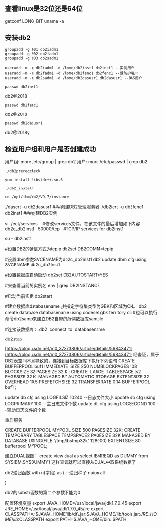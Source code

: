## 查看linux是32位还是64位

getconf LONG_BIT
uname -a

## 安装db2

``` shell
groupadd -g 901 db2iadm1
groupadd -g 902 db2fadm1
groupadd -g 903 db2sadm1

```

```
useradd -m -g db2iadm1 -d /home/db2inst1 db2inst1 --实例用户
useradd -m -g db2fadm1 -d /home/db2fenc1 db2fenc1 --受防护用户
useradd -m -g db2sadm1 -d /home/db2dasusr1 db2dasusr1 --DAS用户

```

```
passwd db2inst1

```

db2@2018

```
passwd db2fenc1

```

db2@2018

```
passwd db2dasusr1

```

db2@2018y

## 检查用户组和用户是否创建成功

用户组: more /etc/group \| grep db2
用户: more /etc/passwd \| grep db2

```
./db2prereqcheck

```

```
yum install libstdc++.so.6

```

```
./db2_install

```

```
cd /opt/ibm/db2/V9.7/instance

```

./dascrt -u db2dasusr1 ###创建DB2管理服务器
./db2icrt -u db2fenc1 db2inst1 ###创建DB2实例

vi  /ect/services    #修改services文件，在该文件的最后增加如下内容
db2c_db2inst1   50000/tcp   #TCP/IP services for db2inst1

su - db2inst1

#设置DB2的通信方式为tcpip
db2set DB2COMM=tcpip

#设置dbm参数SVCENAME为db2c_db2inst1
db2 update dbm cfg using SVCENAME db2c_db2inst1

#设置数据库自动启动
db2set DB2AUTOSTART=YES

#来查看当前的实例名
env \| grep DB2INSTANCE

#启动当前实例
db2start

#建立数据库databasename ,并指定字符集类型为GBK和区域为CN。
db2 create database databasename using codeset gbk territory cn
#也可以执行命令db2samp来建立DB2自带的范例数据库sample

#连接该数据库：
db2  connect  to  databasename

db2stop

[https://blog.csdn.net/m0_37373806/article/details/56843471](https://blog.csdn.net/m0_37373806/article/details/56843471)
经查证，属于DB2表空间不足导致的，连接到目标数据库下执行下列语句
CREATE BUFFERPOOL buf1 IMMEDIATE  SIZE 250 NUMBLOCKPAGES 108 BLOCKSIZE 32 PAGESIZE 32 K ;
CREATE  LARGE  TABLESPACE ts2 PAGESIZE 32 K  MANAGED BY AUTOMATIC STORAGE EXTENTSIZE 32 OVERHEAD 10.5 PREFETCHSIZE 32 TRANSFERRATE 0.14 BUFFERPOOL  buf1 ;

update db cfg using LOGFILSIZ 10240 --日志文件大小
update db cfg using LOGPRIMARY 100 --主日志文件个数
update db cfg using LOGSECOND 100 --辅助日志文件的个数

重启服务

CREATE BUFFERPOOL MYPOOL SIZE 500 PAGESIZE 32K;
CREATE TEMPORARY TABLESPACE TEMPSPACE2 PAGESIZE 32K MANAGED BY DATABASE USING(FILE
'/tmp/tbstmp32k' 128000) EXTENTSIZE 80 bufferpool MYPOOL;

建立DUAL视图：
create view dual as select IBMREQD as DUMMY from SYSIBM.SYSDUMMY1
这样查询就可以直接从DUAL中取系统数据了

db2递归函数
with n(字段) as
(
--递归种子
nuion all

)

db2的substr函数的第二个参数不能为0

配置环境变量
export JAVA\_HOME=/usr/local/java/jdk1\.7\.0\_45
export JRE\_HOME=/usr/local/java/jdk1\.7\.0\_45/jre
export CLASSPATH=\.:$JAVA\_HOME/lib/dt\.jar:$JAVA\_HOME/lib/tools\.jar:$JRE\_HOME/lib:$CLASSPATH
export PATH=$JAVA_HOME/bin: $PATH
